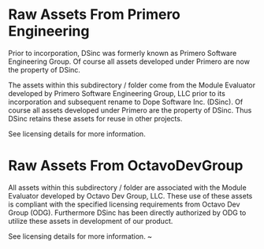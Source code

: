 # Raw Assets From Primero Engineering 

Prior to incorporation, DSinc was formerly known as Primero Software Engineering Group. Of course all assets developed under Primero are now the property of DSinc. 

The assets within this subdirectory / folder come from the Module Evaluator developed by Primero Software Engineering Group, LLC prior to its incorporation and subsequent rename to Dope Software Inc. (DSinc). Of course all assets developed under Primero are the property of DSinc. Thus DSinc retains these assets for reuse in other projects.


See licensing details for more information.


# Raw Assets From OctavoDevGroup

All assets within this subdirectory / folder are associated with the Module Evaluator developed by Octavo Dev Group, LLC. These use of these assets is compliant with the specified licensing requirements from Octavo Dev Group (ODG). Furthermore DSinc has been directly authorized by ODG to utilize these assets in development of our product.

See licensing details for more information.
~

